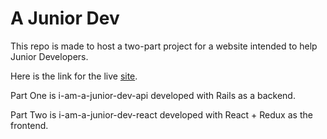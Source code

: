 # A Junior Dev

This repo is made to host a two-part project for a website intended to help Junior
Developers.

Here is the link for the live [site](https://ajuniordev.herokuapp.com).

Part One is i-am-a-junior-dev-api developed with Rails as a backend.

Part Two is i-am-a-junior-dev-react developed with React + Redux as the frontend.
